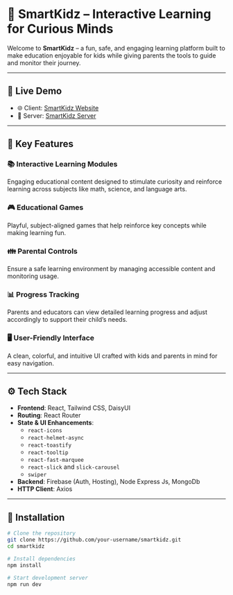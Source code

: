 # 🧠 SmartKidz – Interactive Learning for Curious Minds

Welcome to **SmartKidz** – a fun, safe, and engaging learning platform built to make education enjoyable for kids while giving parents the tools to guide and monitor their journey.

---

## 🔗 Live Demo

- 🌐 Client: [SmartKidz Website](https://smart-kidz-95c4e.web.app/)
- 🚀 Server: [SmartKidz Server](https://smart-kidz-server-liard.vercel.app/)

---

## 🎯 Key Features

### 📚 Interactive Learning Modules
Engaging educational content designed to stimulate curiosity and reinforce learning across subjects like math, science, and language arts.

### 🎮 Educational Games
Playful, subject-aligned games that help reinforce key concepts while making learning fun.

### 👪 Parental Controls
Ensure a safe learning environment by managing accessible content and monitoring usage.

### 📊 Progress Tracking
Parents and educators can view detailed learning progress and adjust accordingly to support their child’s needs.

### 🖥️ User-Friendly Interface
A clean, colorful, and intuitive UI crafted with kids and parents in mind for easy navigation.

---

## ⚙️ Tech Stack

- **Frontend**: React, Tailwind CSS, DaisyUI
- **Routing**: React Router
- **State & UI Enhancements**:
  - `react-icons`
  - `react-helmet-async`
  - `react-toastify`
  - `react-tooltip`
  - `react-fast-marquee`
  - `react-slick` and `slick-carousel`
  - `swiper`
- **Backend**: Firebase (Auth, Hosting), Node Express Js, MongoDb
- **HTTP Client**: Axios

---

## 🧾 Installation

```bash
# Clone the repository
git clone https://github.com/your-username/smartkidz.git
cd smartkidz

# Install dependencies
npm install

# Start development server
npm run dev
